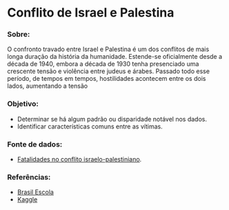 # Conflito de Israel e Palestina


### Sobre:
O confronto travado entre Israel e Palestina é um dos conflitos de mais longa duração da história da humanidade. Estende-se oficialmente desde a década de 1940, embora a década de 1930 tenha presenciado uma crescente tensão e violência entre judeus e árabes. Passado todo esse período, de tempos em tempos, hostilidades acontecem entre os dois lados, aumentando a tensão


### Objetivo:

- Determinar se há algum padrão ou disparidade notável nos dados.
- Identificar características comuns entre as vítimas.


### Fonte de dados:

- [Fatalidades no conflito israelo-palestiniano](https://www.kaggle.com/datasets/willianoliveiragibin/fatalities-in-the-israeli-palestinian).


### Referências:

- [Brasil Escola](https://brasilescola.uol.com.br/geografia/o-conflito-na-palestina-faixa-gaza.htm#Quest%C3%A3o+Palestina)
- [Kaggle](https://www.kaggle.com/datasets/willianoliveiragibin/fatalities-in-the-israeli-palestinian)

